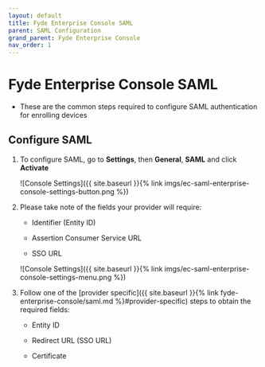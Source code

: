 ```yaml
---
layout: default
title: Fyde Enterprise Console SAML
parent: SAML Configuration
grand_parent: Fyde Enterprise Console
nav_order: 1
---
```

# Fyde Enterprise Console SAML

- These are the common steps required to configure SAML authentication for enrolling devices

## Configure SAML

1. To configure SAML, go to **Settings**, then  **General**, **SAML** and click **Activate**

    ![Console Settings]({{ site.baseurl }}{% link imgs/ec-saml-enterprise-console-settings-button.png %})

1. Please take note of the fields your provider will require:

    - Identifier (Entity ID)

    - Assertion Consumer Service URL

    - SSO URL

    ![Console Settings]({{ site.baseurl }}{% link imgs/ec-saml-enterprise-console-settings-menu.png %})

1. Follow one of the [provider specific]({{ site.baseurl }}{% link fyde-enterprise-console/saml.md %}#provider-specific) steps to obtain the required fields:

    - Entity ID

    - Redirect URL (SSO URL)

    - Certificate
